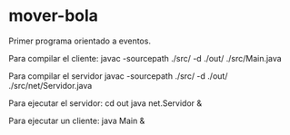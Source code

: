 # mover-bola
Primer programa orientado a eventos.

Para compilar el cliente:
javac -sourcepath ./src/ -d ./out/ ./src/Main.java 

Para compilar el servidor
javac -sourcepath ./src/ -d ./out/ ./src/net/Servidor.java

Para ejecutar el servidor:
cd out
java net.Servidor &

Para ejecutar un cliente:
java Main &
